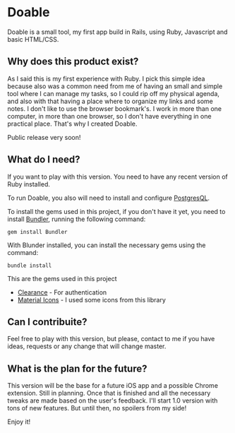 # Doable

Doable is a small tool, my first app build in Rails, using Ruby, Javascript and basic HTML/CSS.

## Why does this product exist?

As I said this is my first experience with Ruby. I pick this simple idea because also was a common need from me of having an small and simple tool where I can manage my tasks, so I could rip off my physical agenda, and also with that having a place where to organize my links and some notes. I don't like to use the browser bookmark's. I work in more than one computer, in more than one browser, so I don't have everything in one practical place. That's why I created Doable.

Public release very soon!

## What do I need?

If you want to play with this version. You need to have any recent version of Ruby installed.

To run Doable, you also will need to install and configure [PostgresQL](http://www.postgresql.org.es).

To install the gems used in this project, if you don't have it yet, you need to install [Bundler](http://bundler.io), running the following command:

```
gem install Bundler
```

With Blunder installed, you can install the necessary gems using the command:

```
bundle install
```

This are the gems used in this project

- [Clearance](https://github.com/thoughtbot/clearance) - For authentication
- [Material Icons](http://google.github.io/material-design-icons/) - I used some icons from this library

## Can I contribuite?

Feel free to play with this version, but please, contact to me if you have ideas, requests or any change that will change master.

## What is the plan for the future?

This version will be the base for a future iOS app and a possible Chrome extension. Still in planning. Once that is finished and all the necessary tweaks are made based on the user's feedback. I'll start 1.0 version with tons of new features. But until then, no spoilers from my side!

Enjoy it!
